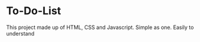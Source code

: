 # To-Do-List

This project made up of HTML, CSS and Javascript. Simple as one. Easily to understand
